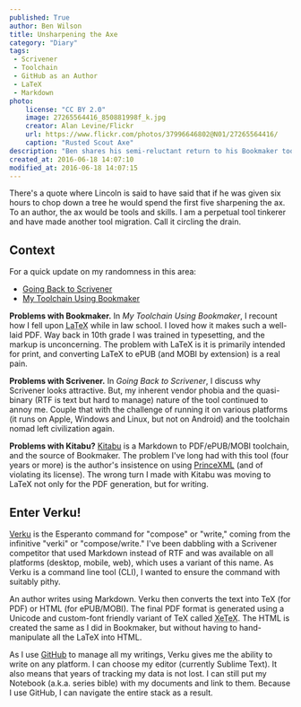 ```yaml
---
published: True
author: Ben Wilson
title: Unsharpening the Axe
category: "Diary"
tags:
 - Scrivener
 - Toolchain
 - GitHub as an Author
 - LaTeX
 - Markdown
photo:
    license: "CC BY 2.0"
    image: 27265564416_850881998f_k.jpg
    creator: Alan Levine/Flickr
    url: https://www.flickr.com/photos/37996646802@N01/27265564416/
    caption: "Rusted Scout Axe"
description: "Ben shares his semi-reluctant return to his Bookmaker toolchain now called 'Verku'"
created_at: 2016-06-18 14:07:10
modified_at: 2016-06-18 14:07:15
---
```


There's a quote where Lincoln is said to have said that if he was given six hours to chop down a tree he would spend the first five sharpening the ax. To an author, the ax would be tools and skills. I am a perpetual tool tinkerer and have made another tool migration. Call it circling the drain.

<!-- more -->

## Context

For a quick update on my randomness in this area:

* [Going Back to Scrivener](/diary/going-back-to-scrivener/)
* [My Toolchain Using Bookmaker](/technology/toolchain/)

**Problems with Bookmaker.** In *My Toolchain Using Bookmaker*, I recount how I fell upon <abbr title='pronounced Lai-tech'>LaTeX</abbr> while in law school. I loved how it makes such a well-laid PDF. Way back in 10th grade I was trained in typesetting, and the markup is unconcerning. The problem with LaTeX is it is primarily intended for print, and converting LaTeX to ePUB (and MOBI by extension) is a real pain.

**Problems with Scrivener.** In *Going Back to Scrivener*, I discuss why Scrivener looks attractive. But, my inherent vendor phobia and the quasi-binary (RTF is text but hard to manage) nature of the tool continued to annoy me. Couple that with the challenge of running it on various platforms (it runs on Apple, Windows and Linux, but not on Android) and the toolchain nomad left civilization again.

**Problems with Kitabu?** [Kitabu](https://github.com/fnando/kitabu) is a Markdown to PDF/ePUB/MOBI toolchain, and the source of Bookmaker. The problem I've long had with this tool (four years or more) is the author's insistence on using [PrinceXML](http://www.princexml.com/) (and of violating its license). The wrong turn I made with Kitabu was moving to LaTeX not only for the PDF generation, but for writing.

## Enter Verku!

[Verku](https://github.com/Merovex/verku) is the Esperanto command for "compose" or "write," coming from the infinitive "verki" or "compose/write." I've been dabbling with a Scrivener competitor that used Markdown instead of RTF and was available on all platforms (desktop, mobile, web), which uses a variant of this name. As Verku is a command line tool (CLI), I wanted to ensure the command with suitably pithy.

An author writes using Markdown. Verku then converts the text into TeX (for PDF) or HTML (for ePUB/MOBI). The final PDF format is generated using a Unicode and custom-font friendly variant of TeX called <abbr title='pronounced zai-tech'>XeTeX</abbr>. The HTML is created the same as I did in Bookmaker, but without having to hand-manipulate all the LaTeX into HTML.

As I use [GitHub](/tags/#GitHub+as+an+Author) to manage all my writings, Verku gives me the ability to write on any platform. I can choose my editor (currently Sublime Text). It also means that years of tracking my data is not lost. I can still put my Notebook (a.k.a. series bible) with my documents and link to them. Because I use GitHub, I can navigate the entire stack as a result.
